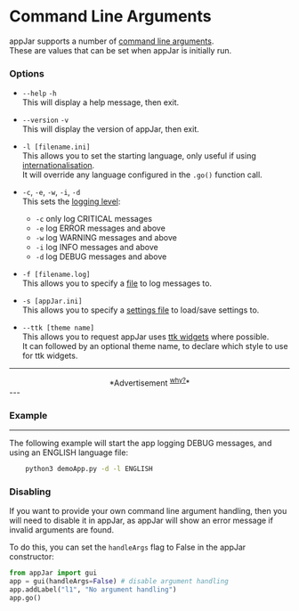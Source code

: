 # Command Line Arguments

appJar supports a number of [command line arguments](https://en.wikipedia.org/wiki/Command-line_argument_parsing).  
These are values that can be set when appJar is initially run.  

### Options  

* `--help` `-h`  
    This will display a help message, then exit.  

* `--version` `-v`  
    This will display the version of appJar, then exit.  

* `-l [filename.ini]`  
    This allows you to set the starting language, only useful if using [internationalisation](/pythoninternationalisation/).  
    It will override any language configured in the `.go()` function call.  

* `-c`, `-e`, `-w`, `-i`, `-d`  
    This sets the [logging level](/pythonLogging/):  
    * `-c`   only log CRITICAL messages  
    * `-e`   log ERROR messages and above  
    * `-w`   log WARNING messages and above
    * `-i`   log INFO messages and above  
    * `-d`   log DEBUG messages and above  

* `-f [filename.log]`  
    This allows you to specify a [file](/pythonLogging/#logging-to-file) to log messages to.  

* `-s [appJar.ini]`  
    This allows you to specify a [settings file](/pythonSettings/) to load/save settings to.  

* `--ttk [theme name]`  
    This allows you to request appJar uses [ttk widgets](/pythonTtk/) where possible.  
    It can followed by an optional theme name, to declare which style to use for ttk widgets.  

---
<div style='text-align: center;'>
*Advertisement&nbsp;<sup><a href="/advertising">why?</a></sup>*
<script async src="//pagead2.googlesyndication.com/pagead/js/adsbygoogle.js"></script>
<ins class="adsbygoogle"
    style="display:block"
    data-ad-format="fluid"
    data-ad-layout-key="-gw-13-4l+6+pt"
    data-ad-client="ca-pub-6185596049817878"
    data-ad-slot="5627392164"></ins>
<script>(adsbygoogle = window.adsbygoogle || []).push({});</script>
</div>
---

### Example  
---
The following example will start the app logging DEBUG messages, and using an ENGLISH language file:  

```sh
    python3 demoApp.py -d -l ENGLISH
```

### Disabling  

If you want to provide your own command line argument handling, then you will need to disable it in appJar, as appJar will show an error message if invalid arguments are found.  

To do this, you can set the `handleArgs` flag to False in the appJar constructor:  

```python
from appJar import gui
app = gui(handleArgs=False) # disable argument handling
app.addLabel("l1", "No argument handling")
app.go()
```
